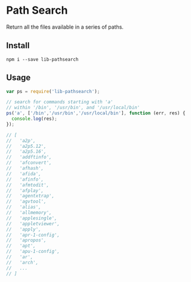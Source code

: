 # Path Search

Return all the files available in a series of paths.

## Install

```
npm i --save lib-pathsearch
```

## Usage

```javascript
var ps = require('lib-pathsearch');

// search for commands starting with 'a'
// within '/bin', '/usr/bin', and '/usr/local/bin'
ps('a', ['/bin','/usr/bin','/usr/local/bin'], function (err, res) {
  console.log(res);
});

// [ 
//   'a2p',
//   'a2p5.12',
//   'a2p5.16',
//   'addftinfo',
//   'afconvert',
//   'afhash',
//   'afida',
//   'afinfo',
//   'afmtodit',
//   'afplay',
//   'agentxtrap',
//   'agvtool',
//   'alias',
//   'allmemory',
//   'applesingle',
//   'appletviewer',
//   'apply',
//   'apr-1-config',
//   'apropos',
//   'apt',
//   'apu-1-config',
//   'ar',
//   'arch',
//   ...
// ]
```
